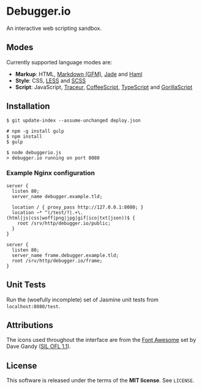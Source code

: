 Debugger.io
===========
An interactive web scripting sandbox.

Modes
-----
Currently supported language modes are:

  - **Markup**:
    HTML,
    [Markdown (GFM)](https://help.github.com/articles/github-flavored-markdown),
    [Jade](http://jade-lang.com) and
    [Haml](http://haml.info)
  - **Style**:
    CSS,
    [LESS](http://lesscss.org) and
    [SCSS](http://sass-lang.com)
  - **Script**:
    JavaScript,
    [Traceur](https://github.com/google/traceur-compiler),
    [CoffeeScript](http://coffeescript.org),
    [TypeScript](http://www.typescriptlang.org) and
    [GorillaScript](http://ckknight.github.io/gorillascript)

Installation
------------

    $ git update-index --assume-unchanged deploy.json

    # npm -g install gulp
    $ npm install
    $ gulp
    
    $ node debuggerio.js
    > debugger.io running on port 8080

### Example Nginx configuration

```nginx
server {
  listen 80;
  server_name debugger.example.tld;

  location / { proxy_pass http://127.0.0.1:8080; }
  location ~* ^(/test/?|.+\.(html|js|css|woff|png|jpg|gif|ico|txt|json))$ {
    root /srv/http/debugger.io/public;
  }
}

server {
  listen 80;
  server_name frame.debugger.example.tld;
  root /srv/http/debugger.io/frame;
}
```

Unit Tests
----------
Run the (woefully incomplete) set of Jasmine unit tests from `localhost:8080/test`.

Attributions
------------
The icons used throughout the interface are from the
[Font Awesome](http://fontawesome.io) set by Dave Gandy
([SIL OFL 1.1](http://scripts.sil.org/cms/scripts/page.php?site_id=nrsi&id=OFL)).

License
-------
This software is released under the terms of the **MIT license**. See `LICENSE`.

